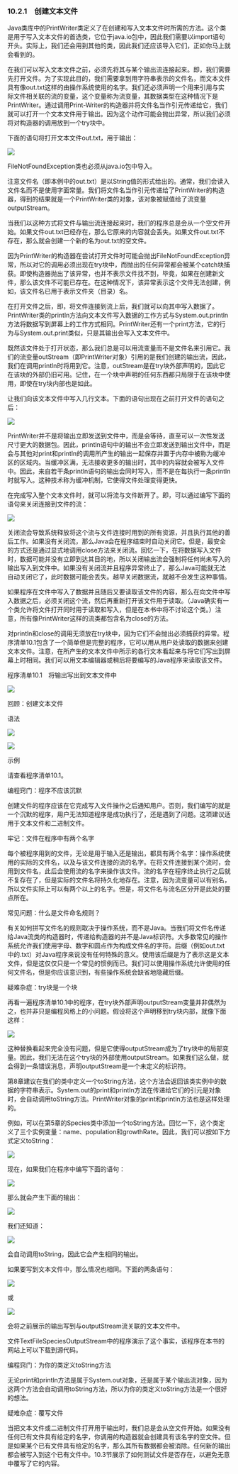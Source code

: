    

### 10.2.1　创建文本文件

Java类库中的PrintWriter类定义了在创建和写入文本文件时所需的方法。这个类是用于写入文本文件的首选类，它位于java.io包中，因此我们需要以import语句开头。实际上，我们还会用到其他的类，因此我们还应该导入它们，正如你马上就会看到的。

在我们可以写入文本文件之前，必须先将其与某个输出流连接起来。即，我们需要先打开文件。为了实现此目的，我们需要拿到用字符串表示的文件名，而文本文件具有像out.txt这样的由操作系统使用的名字。我们还必须声明一个用来引用与实际文件相关联的流的变量，这个变量称为流变量，其数据类型在这种情况下是PrintWriter。通过调用Print-Writer的构造器并将文件名当作引元传递给它，我们就可以打开一个文本文件用于输出。因为这个动作可能会抛出异常，所以我们必须将对构造器的调用放到一个try块中。

下面的语句将打开文本文件out.txt，用于输出：

![](0-Assets/Epubook/程序员编程语言经典合集（计算机科学丛书5册套装），javapython编程语言含经典教材龙书《编译原理》%20(Bruce%20Eckel%20%20Alfred%20V.%20Aho%20%20Monica%20S.%20Lam%20etc.)%20(Z-Library)/images/image11088.jpeg)

FileNotFoundException类也必须从java.io包中导入。

注意文件名（即本例中的out.txt）是以String值的形式给出的。通常，我们会读入文件名而不是使用字面常量。我们将文件名当作引元传递给了PrintWriter的构造器，得到的结果就是一个PrintWriter类的对象，该对象被赋值给了流变量outputStream。

当我们以这种方式将文件与输出流连接起来时，我们的程序总是会从一个空文件开始。如果文件out.txt已经存在，那么它原来的内容就会丢失。如果文件out.txt不存在，那么就会创建一个新的名为out.txt的空文件。

因为PrintWriter的构造器在尝试打开文件时可能会抛出FileNotFoundException异常，所以对它的调用必须出现在try块中，而抛出的任何异常都会被某个catch块捕获。即使构造器抛出了该异常，也并不表示文件找不到，毕竟，如果在创建新文件，那么该文件不可能已存在。在这种情况下，该异常表示这个文件无法创建，例如，该文件名已用于表示文件夹（目录）名。

在打开文件之后，即，将文件连接到流上后，我们就可以向其中写入数据了。PrintWriter类的println方法向文本文件写入数据的工作方式与System.out.println方法将数据写到屏幕上的工作方式相同。PrintWriter还有一个print方法，它的行为与System.out.print类似，只是其输出会写入文本文件中。

既然该文件处于打开状态，那么我们总是可以用流变量而不是文件名来引用它。我们的流变量outStream（即PrintWriter对象）引用的是我们创建的输出流，因此，我们在调用println时将用到它。注意，outStream是在try块外部声明的，因此它在该块的外部仍旧可用。记住，在一个块中声明的任何东西都只局限于在该块中使用，即使在try块内部也是如此。

让我们向该文本文件中写入几行文本。下面的语句出现在之前打开文件的语句之后：

![](../Images/image11089.gif)

PrintWriter并不是将输出立即发送到文件中，而是会等待，直至可以一次性发送尺寸更大的数据包。因此，println语句中的输出不会立即发送到输出文件中，而是会与其他对print和println的调用所产生的输出一起保存并置于内存中被称为缓冲区的区域内。当缓冲区满，无法接收更多的输出时，其中的内容就会被写入文件中。因此，来自若干条println语句的输出会同时写入，而不是在每执行一条println时就写入。这种技术称为缓冲机制，它使得文件处理变得更快。

在完成写入整个文本文件时，就可以将流与文件断开了。即，可以通过编写下面的语句来关闭连接到文件的流：

![](../Images/image11090.gif)

关闭流会导致系统释放将这个流与文件连接时用到的所有资源，并且执行其他的善后工作。如果没有关闭流，那么Java会在程序结束时自动关闭它。但是，最安全的方式还是通过显式地调用close方法来关闭流。回忆一下，在将数据写入文件时，数据可能并没有立即到达其目的地，所以关闭输出流会强制将任何尚未写入的输出写入到文件中。如果没有关闭流并且程序异常终止了，那么Java可能就无法自动关闭它了，此时数据可能会丢失。越早关闭数据流，就越不会发生这种事情。

如果程序在文件中写入了数据并且随后又要读取该文件的内容，那么在向文件中写入数据之后，必须关闭这个流，然后再重新打开该文件用于读取。（Java确实有一个类允许将文件打开同时用于读取和写入，但是在本书中将不讨论这个类。）注意，所有像PrintWriter这样的流类都包含名为close的方法。

对println和close的调用无须放在try块中，因为它们不会抛出必须捕获的异常。程序清单10.1包含了一个简单但是完整的程序，它可以用从用户处读取的数据来创建文本文件。注意，在所产生的文本文件中所示的各行文本看起来与将它们写出到屏幕上时相同。我们可以用文本编辑器或稍后将要编写的Java程序来读取该文件。

程序清单10.1　将输出写出到文本文件中

![](0-Assets/Epubook/程序员编程语言经典合集（计算机科学丛书5册套装），javapython编程语言含经典教材龙书《编译原理》%20(Bruce%20Eckel%20%20Alfred%20V.%20Aho%20%20Monica%20S.%20Lam%20etc.)%20(Z-Library)/images/image11091.jpeg)

回顾：创建文本文件

语法

![](0-Assets/Epubook/程序员编程语言经典合集（计算机科学丛书5册套装），javapython编程语言含经典教材龙书《编译原理》%20(Bruce%20Eckel%20%20Alfred%20V.%20Aho%20%20Monica%20S.%20Lam%20etc.)%20(Z-Library)/images/image11092.jpeg)

![](0-Assets/Epubook/程序员编程语言经典合集（计算机科学丛书5册套装），javapython编程语言含经典教材龙书《编译原理》%20(Bruce%20Eckel%20%20Alfred%20V.%20Aho%20%20Monica%20S.%20Lam%20etc.)%20(Z-Library)/images/image11093.jpeg)

示例

请查看程序清单10.1。

编程窍门：程序不应该沉默

创建文件的程序应该在它完成写入文件操作之后通知用户。否则，我们编写的就是一个沉默的程序，用户无法知道程序是成功执行了，还是遇到了问题。这项建议适用于文本文件和二进制文件。

牢记：文件在程序中有两个名字

每个被程序用到的文件，无论是用于输入还是输出，都具有两个名字：操作系统使用的实际的文件名，以及与该文件连接的流的名字。在将文件连接到某个流时，会用到文件名，此后会使用流的名字来操作该文件。流的名字在程序终止执行之后就不复存在了，但是实际的文件名将持久化地存在。注意，因为流变量可以有别名，所以文件实际上可以有两个以上的名字。但是，将文件名与流名区分开是此处的要点所在。

常见问题：什么是文件命名规则？

有关如何拼写文件名的规则取决于操作系统，而不是Java。当我们将文件名传递给Java流类的构造器时，传递给构造器的并不是Java标识符。大多数常见的操作系统允许我们使用字母、数字和圆点作为构成文件名的字符。后缀（例如out.txt中的.txt）对Java程序来说没有任何特殊的意义。使用该后缀是为了表示这是文本文件，但是这仅仅只是一个常见的惯例而已。我们可以使用操作系统允许使用的任何文件名，但是你应该意识到，有些操作系统会缺省地隐藏后缀。

疑难杂症：try块是一个块

再看一遍程序清单10.1中的程序，在try块外部声明outputStream变量并非偶然为之，也并非只是编程风格上的小问题。假设将这个声明移到try块内部，就像下面这样：

![](0-Assets/Epubook/程序员编程语言经典合集（计算机科学丛书5册套装），javapython编程语言含经典教材龙书《编译原理》%20(Bruce%20Eckel%20%20Alfred%20V.%20Aho%20%20Monica%20S.%20Lam%20etc.)%20(Z-Library)/images/image11094.jpeg)

这种替换看起来完全没有问题，但是它使得outputStream成为了try块中的局部变量。因此，我们无法在这个try块的外部使用outputStream。如果我们这么做，就会得到一条错误消息，声明outputStream是一个未定义的标识符。

第8章建议在我们的类中定义一个toString方法，这个方法会返回该类实例中的数据的字符串表示。System.out的print和println方法在传递给它们的引元是对象时，会自动调用toString方法。PrintWriter对象的print和println方法也是这样处理的。

例如，可以在第5章的Species类中添加一个toString方法。回忆一下，这个类定义了三个实例变量：name、population和growthRate。因此，我们可以按如下方式定义toString：

![](0-Assets/Epubook/程序员编程语言经典合集（计算机科学丛书5册套装），javapython编程语言含经典教材龙书《编译原理》%20(Bruce%20Eckel%20%20Alfred%20V.%20Aho%20%20Monica%20S.%20Lam%20etc.)%20(Z-Library)/images/image11095.jpeg)

现在，如果我们在程序中编写下面的语句：

![](0-Assets/Epubook/程序员编程语言经典合集（计算机科学丛书5册套装），javapython编程语言含经典教材龙书《编译原理》%20(Bruce%20Eckel%20%20Alfred%20V.%20Aho%20%20Monica%20S.%20Lam%20etc.)%20(Z-Library)/images/image11096.jpeg)

那么就会产生下面的输出：

![](../Images/image11097.gif)

我们还知道：

![](../Images/image11098.gif)

会自动调用toString，因此它会产生相同的输出。

如果要写到文本文件中，那么情况也相同。下面的两条语句：

![](../Images/image11099.gif)

或

![](../Images/image11100.gif)

会将之前展示的输出写到与outputStream流关联的文本文件中。

文件TextFileSpeciesOutputStream中的程序演示了这个事实，该程序在本书的网站上可以下载到源代码。

编程窍门：为你的类定义toString方法

无论print和println方法是属于System.out对象，还是属于某个输出流对象，因为这两个方法会自动调用toString方法，所以为你的类定义toString方法是一个很好的想法。

疑难杂症：覆写文件

当把文本文件或二进制文件打开用于输出时，我们总是会从空文件开始。如果没有任何已有文件具有给定的名字，你调用的构造器就会创建具有该名字的空文件。但是如果某个已有文件具有给定的名字，那么其所有数据都会被消除。任何新的输出都会被写入到这个已有文件中。10.3节展示了如何测试文件是否存在，以避免无意中覆写了它的内容。